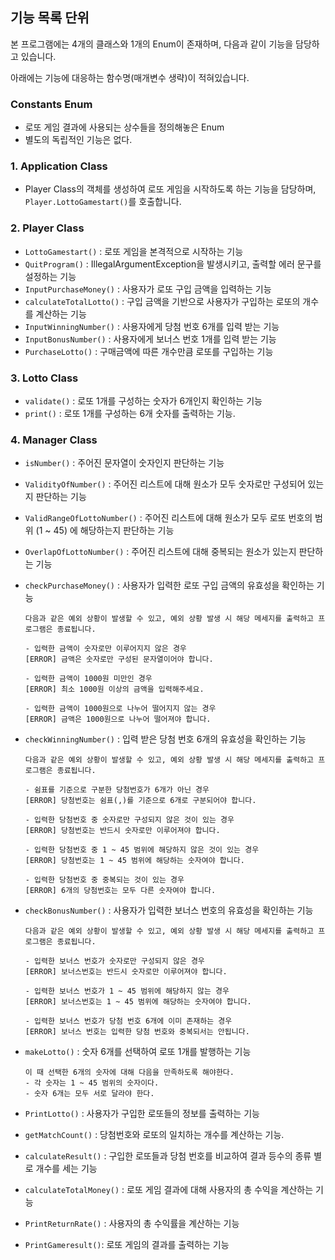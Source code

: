 ## 기능 목록 단위

본 프로그램에는 4개의 클래스와 1개의 Enum이 존재하며, 다음과 같이 기능을 담당하고 있습니다.

아래에는 기능에 대응하는 함수명(매개변수 생략)이 적혀있습니다.

### Constants Enum
- 로또 게임 결과에 사용되는 상수들을 정의해놓은 Enum
- 별도의 독립적인 기능은 없다.

### 1. Application Class
- Player Class의 객체를 생성하여 로또 게임을 시작하도록 하는 기능을 담당하며,
  `Player.LottoGamestart()`를 호출합니다.

### 2. Player Class
- `LottoGamestart()` : 로또 게임을 본격적으로 시작하는 기능
- `QuitProgram()` : IllegalArgumentException을 발생시키고, 출력할 에러 문구를 설정하는 기능
- `InputPurchaseMoney()` : 사용자가 로또 구입 금액을 입력하는 기능
- `calculateTotalLotto()` : 구입 금액을 기반으로 사용자가 구입하는 로또의 개수를 계산하는 기능
- `InputWinningNumber()` : 사용자에게 당첨 번호 6개를 입력 받는 기능
- `InputBonusNumber()` : 사용자에게 보너스 번호 1개를 입력 받는 기능
- `PurchaseLotto()` : 구매금액에 따른 개수만큼 로또를 구입하는 기능

### 3. Lotto Class

- `validate()` : 로또 1개를 구성하는 숫자가 6개인지 확인하는 기능
- `print()` : 로또 1개를 구성하는 6개 숫자를 출력하는 기능.

### 4. Manager Class
- `isNumber()` : 주어진 문자열이 숫자인지 판단하는 기능  
  

- `ValidityOfNumber()` : 주어진 리스트에 대해 원소가 모두 숫자로만 구성되어 있는지 판단하는 기능


- `ValidRangeOfLottoNumber()` : 주어진 리스트에 대해 원소가 모두 로또 번호의 범위 (1 ~ 45) 에 해당하는지 판단하는 기능
  

- `OverlapOfLottoNumber()` : 주어진 리스트에 대해 중복되는 원소가 있는지 판단하는 기능
  

- `checkPurchaseMoney()` : 사용자가 입력한 로또 구입 금액의 유효성을 확인하는 기능
  ```
  다음과 같은 예외 상황이 발생할 수 있고, 예외 상황 발생 시 해당 메세지를 출력하고 프로그램은 종료됩니다.
  
  - 입력한 금액이 숫자로만 이루어지지 않은 경우
  [ERROR] 금액은 숫자로만 구성된 문자열이어야 합니다.
  
  - 입력한 금액이 1000원 미만인 경우
  [ERROR] 최소 1000원 이상의 금액을 입력해주세요.
  
  - 입력한 금액이 1000원으로 나누어 떨어지지 않는 경우
  [ERROR] 금액은 1000원으로 나누어 떨어져야 합니다.
  ```
  

- `checkWinningNumber()` : 입력 받은 당첨 번호 6개의 유효성을 확인하는 기능
  ```
  다음과 같은 예외 상황이 발생할 수 있고, 예외 상황 발생 시 해당 메세지를 출력하고 프로그램은 종료됩니다.
  
  - 쉼표를 기준으로 구분한 당첨번호가 6개가 아닌 경우
  [ERROR] 당첨번호는 쉼표(,)를 기준으로 6개로 구분되어야 합니다.
  
  - 입력한 당첨번호 중 숫자로만 구성되지 않은 것이 있는 경우
  [ERROR] 당첨번호는 반드시 숫자로만 이루어져야 합니다.
  
  - 입력한 당첨번호 중 1 ~ 45 범위에 해당하지 않은 것이 있는 경우
  [ERROR] 당첨번호는 1 ~ 45 범위에 해당하는 숫자여야 합니다.
  
  - 입력한 당첨번호 중 중복되는 것이 있는 경우
  [ERROR] 6개의 당첨번호는 모두 다른 숫자여야 합니다.
  ```
  

- `checkBonusNumber()` : 사용자가 입력한 보너스 번호의 유효성을 확인하는 기능
  ```
  다음과 같은 예외 상황이 발생할 수 있고, 예외 상황 발생 시 해당 메세지를 출력하고 프로그램은 종료됩니다.
  
  - 입력한 보너스 번호가 숫자로만 구성되지 않은 경우
  [ERROR] 보너스번호는 반드시 숫자로만 이루어져야 합니다.
  
  - 입력한 보너스 번호가 1 ~ 45 범위에 해당하지 않는 경우
  [ERROR] 보너스번호는 1 ~ 45 범위에 해당하는 숫자여야 합니다.
  
  - 입력한 보너스 번호가 당첨 번호 6개에 이미 존재하는 경우
  [ERROR] 보너스 번호는 입력한 당첨 번호와 중복되서는 안됩니다.
   ```
  

- `makeLotto()` : 숫자 6개를 선택하여 로또 1개를 발행하는 기능
  ```
  이 때 선택한 6개의 숫자에 대해 다음을 만족하도록 해야한다.
  - 각 숫자는 1 ~ 45 범위의 숫자이다.
  - 숫자 6개는 모두 서로 달라야 한다.
  ```
  

- `PrintLotto()` : 사용자가 구입한 로또들의 정보를 출력하는 기능
- `getMatchCount()` : 당첨번호와 로또의 일치하는 개수를 계산하는 기능.
- `calculateResult()` : 구입한 로또들과 당첨 번호를 비교하여 결과 등수의 종류 별로 개수를 세는 기능
- `calculateTotalMoney()` : 로또 게임 결과에 대해 사용자의 총 수익을 계산하는 기능
- `PrintReturnRate()` : 사용자의 총 수익률을 계산하는 기능
- `PrintGameresult()`: 로또 게임의 결과를 출력하는 기능
